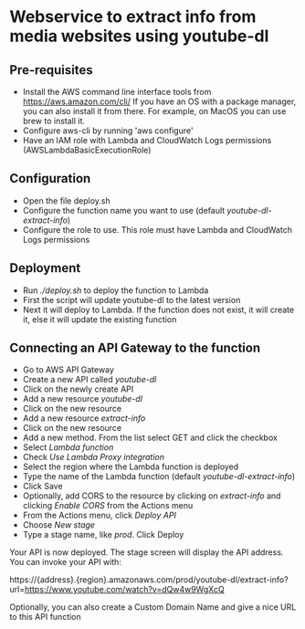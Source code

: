 # Webservice to extract info from media websites using youtube-dl

## Pre-requisites
* Install the AWS command line interface tools from https://aws.amazon.com/cli/ If you have an OS with a package manager, you can also install it from there. For example, on MacOS you can use brew to install it.
* Configure aws-cli by running 'aws configure'
* Have an IAM role with Lambda and CloudWatch Logs permissions (AWSLambdaBasicExecutionRole)

## Configuration
* Open the file deploy.sh
* Configure the function name you want to use (default *youtube-dl-extract-info*)
* Configure the role to use. This role must have Lambda and CloudWatch Logs permissions

## Deployment
* Run *./deploy.sh* to deploy the function to Lambda
* First the script will update youtube-dl to the latest version
* Next it will deploy to Lambda. If the function does not exist, it will create it, else it will update the existing function

## Connecting an API Gateway to the function
* Go to AWS API Gateway
* Create a new API called *youtube-dl*
* Click on the newly create API
* Add a new resource *youtube-dl*
* Click on the new resource
* Add a new resource *extract-info*
* Click on the new resource
* Add a new method. From the list select GET and click the checkbox
* Select *Lambda function*
* Check *Use Lambda Proxy integration*
* Select the region where the Lambda function is deployed
* Type the name of the Lambda function (default *youtube-dl-extract-info*)
* Click Save
* Optionally, add CORS to the resource by clicking on *extract-info* and clicking *Enable CORS* from the Actions menu
* From the Actions menu, click *Deploy API*
* Choose *New stage*
* Type a stage name, like *prod*. Click Deploy

Your API is now deployed. The stage screen will display the API address. You can invoke your API with:

https://{address}.{region}.amazonaws.com/prod/youtube-dl/extract-info?url=https://www.youtube.com/watch?v=dQw4w9WgXcQ

Optionally, you can also create a Custom Domain Name and give a nice URL to this API function